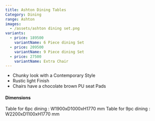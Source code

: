 ```yaml
---
title: Ashton Dining Tables
Category: Dining
range: Ashton
images:
  - /assets/ashton dining set.png
variants:
  - price: 189500
    variantName: 6 Piece dining Set
  - price: 209500
    variantName: 9 Piece dining Set
  - price: 27500
    variantName: Extra Chair
---
```


* Chunky look with a Contemporary Style
* Rustic light Finish
* Chairs have a chocolate brown PU seat Pads

#### Dimensions

Table for 6pc dining : W1900xD1000xH1770 mm
Table for 9pc dining : W2200xD1100xH1770 mm
